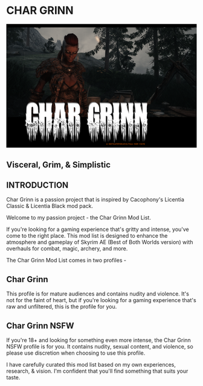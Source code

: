# CHAR GRINN

![Char Grinn Title Image](https://github.com/notsafeadults64/CharGrinn_Modlist/blob/e154c18aa990192be8a0a93c8c71ff3ae3adecbd/CharGrinn_GH.png)

## Visceral, Grim, & Simplistic

## INTRODUCTION

Char Grinn is a passion project that is inspired by Cacophony's Licentia Classic & Licentia Black mod pack.

Welcome to my passion project - the Char Grinn Mod List.

If you're looking for a gaming experience that's gritty and intense, you've come to the right place. This mod list is designed to enhance the atmosphere and gameplay of Skyrim AE (Best of Both Worlds version) with overhauls for combat, magic, archery, and more.

The Char Grinn Mod List comes in two profiles -

## Char Grinn
This profile is for mature audiences and contains nudity and violence. It's not for the faint of heart, but if you're looking for a gaming experience that's raw and unfiltered, this is the profile for you.

## Char Grinn NSFW
If you're 18+ and looking for something even more intense, the Char Grinn NSFW profile is for you. It contains nudity, sexual content, and violence, so please use discretion when choosing to use this profile.

I have carefully curated this mod list based on my own experiences, research, & vision.  I'm confident that you'll find something that suits your taste.
